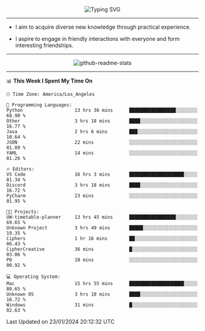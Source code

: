 <p align="center">
  <img src="https://readme-typing-svg.demolab.com?font=Fira+Code&weight=500&size=32&duration=2500&pause=1600&center=true&vCenter=true&random=false&width=1024&height=64&lines=Hi+there+%F0%9F%91%8B;I'm+delighted+you+could+make+it+here+%F0%9F%8E%89;I'm+Harry%2C+a+college+student+still+finding+my+way" alt="Typing SVG" />
</p>


---


- I aim to acquire diverse new knowledge through practical experience.

- I aspire to engage in friendly interactions with everyone and form interesting friendships.


---


<p align="center">
  <img src="https://github-readme-stats.vercel.app/api?username=Harry-Jing&show_icons=true" alt="github-readme-stats"/>
</p>


---

<!--START_SECTION:waka-->
📊 **This Week I Spent My Time On** 

```text
🕑︎ Time Zone: America/Los_Angeles

💬 Programming Languages: 
Python                   13 hrs 36 mins      █████████████████░░░░░░░░   68.90 % 
Other                    3 hrs 18 mins       ████░░░░░░░░░░░░░░░░░░░░░   16.77 % 
Java                     2 hrs 6 mins        ███░░░░░░░░░░░░░░░░░░░░░░   10.64 % 
JSON                     22 mins             ░░░░░░░░░░░░░░░░░░░░░░░░░   01.89 % 
YAML                     14 mins             ░░░░░░░░░░░░░░░░░░░░░░░░░   01.26 % 

🔥 Editors: 
VS Code                  16 hrs 3 mins       ████████████████████░░░░░   81.34 % 
Discord                  3 hrs 18 mins       ████░░░░░░░░░░░░░░░░░░░░░   16.72 % 
PyCharm                  23 mins             ░░░░░░░░░░░░░░░░░░░░░░░░░   01.95 % 

🐱‍💻 Projects: 
UW-timetable-planner     13 hrs 45 mins      █████████████████░░░░░░░░   69.65 % 
Unknown Project          3 hrs 49 mins       █████░░░░░░░░░░░░░░░░░░░░   19.35 % 
Ciphers                  1 hr 16 mins        ██░░░░░░░░░░░░░░░░░░░░░░░   06.43 % 
CipherCreative           36 mins             █░░░░░░░░░░░░░░░░░░░░░░░░   03.06 % 
P0                       10 mins             ░░░░░░░░░░░░░░░░░░░░░░░░░   00.92 % 

💻 Operating System: 
Mac                      15 hrs 55 mins      ████████████████████░░░░░   80.65 % 
Unknown OS               3 hrs 18 mins       ████░░░░░░░░░░░░░░░░░░░░░   16.72 % 
Windows                  31 mins             █░░░░░░░░░░░░░░░░░░░░░░░░   02.63 % 
```


 Last Updated on 23/01/2024 20:12:32 UTC
<!--END_SECTION:waka-->
